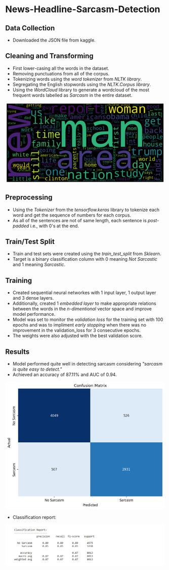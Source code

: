 # News-Headline-Sarcasm-Detection

## Data Collection
- Downloaded the JSON file from kaggle.


## Cleaning and Transforming
- First lower-casing all the words in the dataset.
- Removing punctuations from all of the corpus.
- Tokenizing words using the *word tokenizer* from *NLTK library*.
- Segregating the English stopwords using the *NLTK.Corpus library*.
- Using the *WordCloud* library to generate a wordcloud of the most frequent words labelled as *Sarcasm* in the entire dataset.


![](https://github.com/AnandBallure/News-Headline-Sarcasm-Detection/blob/main/wordcloud.png)



## Preprocessing
- Using the *Tokenizer* from the *tensorflow.keras* library to tokenize each word and get the sequence of numbers for each corpus.
- As all of the sentences are not of same length, each sentence is *post-padded* i.e., with 0's at the end.



## Train/Test Split
- Train and test sets were created using the *train_test_split* from *Sklearn*.
- Target is a binary classification column with 0 meaning *Not Sarcastic* and 1 meaning *Sarcastic*.



## Training 
- Created sequential neural networkes with 1 input layer, 1 output layer and 3 dense layers.
- Additionally, created 1 *embedded layer* to make appropriate relations between the words in the *n-dimentional* vector space and improve model performance.
- Model was set to monitor the *validation loss* for the training set with 100 epochs and was to impliment *early stopping* when there was no improvement in the validation_loss for 3 consecutive epochs. 
- The weights were also adjusted with the best validation score.



## Results
- Model performed quite well in detecting sarcasm considering *"sarcasm is quite easy to detect."*
- Achieved an accuracy of 87.11% and AUC of 0.94.


![](https://github.com/AnandBallure/News-Headline-Sarcasm-Detection/blob/main/sarcasm-cmx.png)


- Classification report: 

![](https://github.com/AnandBallure/News-Headline-Sarcasm-Detection/blob/main/clr.jpg)
